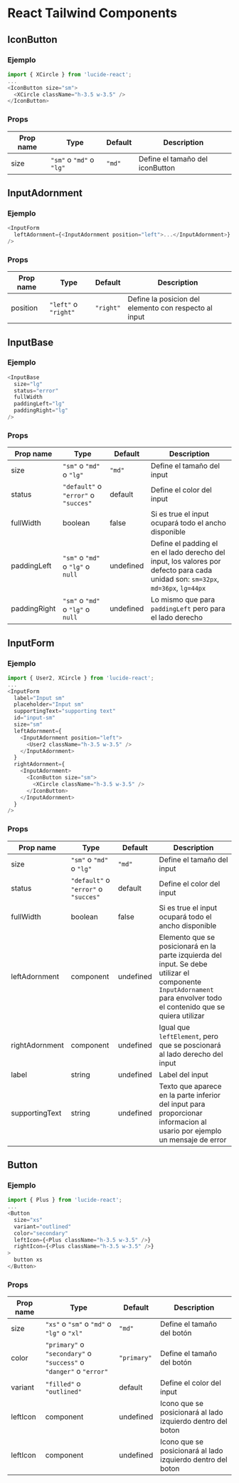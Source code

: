 # React Tailwind Components

## IconButton

### Ejemplo

```js
import { XCircle } from 'lucide-react';
...
<IconButton size="sm">
  <XCircle className="h-3.5 w-3.5" />
</IconButton>
```

### Props

| Prop name | Type                     | Default | Description                     |
| --------- | ------------------------ | ------- | ------------------------------- |
| size      | `"sm"` o `"md"` o `"lg"` | `"md"`  | Define el tamaño del iconButton |

## InputAdornment

### Ejemplo

```js
<InputForm
  leftAdornment={<InputAdornment position="left">...</InputAdornment>}
/>
```

### Props

| Prop name | Type                 | Default   | Description                                           |
| --------- | -------------------- | --------- | ----------------------------------------------------- |
| position  | `"left"` o `"right"` | `"right"` | Define la posicion del elemento con respecto al input |

## InputBase

### Ejemplo

```js
<InputBase
  size="lg"
  status="error"
  fullWidth
  paddingLeft="lg"
  paddingRight="lg"
/>
```

### Props

| Prop name    | Type                                 | Default   | Description                                                                                                                      |
| ------------ | ------------------------------------ | --------- | -------------------------------------------------------------------------------------------------------------------------------- |
| size         | `"sm"` o `"md"` o `"lg"`             | `"md"`    | Define el tamaño del input                                                                                                       |
| status       | `"default"` o `"error"` o `"succes"` | default   | Define el color del input                                                                                                        |
| fullWidth    | boolean                              | false     | Si es true el input ocupará todo el ancho disponible                                                                             |
| paddingLeft  | `"sm"` o `"md"` o `"lg"` o `null`    | undefined | Define el padding el en el lado derecho del input, los valores por defecto para cada unidad son: `sm=32px`, `md=36px`, `lg=44px` |
| paddingRight | `"sm"` o `"md"` o `"lg"` o `null`    | undefined | Lo mismo que para `paddingLeft` pero para el lado derecho                                                                        |

## InputForm

### Ejemplo

```js
import { User2, XCircle } from 'lucide-react';
...
<InputForm
  label="Input sm"
  placeholder="Input sm"
  supportingText="supporting text"
  id="input-sm"
  size="sm"
  leftAdornment={
    <InputAdornment position="left">
      <User2 className="h-3.5 w-3.5" />
    </InputAdornment>
  }
  rightAdornment={
    <InputAdornment>
      <IconButton size="sm">
        <XCircle className="h-3.5 w-3.5" />
      </IconButton>
    </InputAdornment>
  }
/>
```

### Props

| Prop name      | Type                                 | Default   | Description                                                                                                                                                          |
| -------------- | ------------------------------------ | --------- | -------------------------------------------------------------------------------------------------------------------------------------------------------------------- |
| size           | `"sm"` o `"md"` o `"lg"`             | `"md"`    | Define el tamaño del input                                                                                                                                           |
| status         | `"default"` o `"error"` o `"succes"` | default   | Define el color del input                                                                                                                                            |
| fullWidth      | boolean                              | false     | Si es true el input ocupará todo el ancho disponible                                                                                                                 |
| leftAdornment  | component                            | undefined | Elemento que se posicionará en la parte izquierda del input. Se debe utilizar el componente `InputAdornament` para envolver todo el contenido que se quiera utilizar |
| rightAdornment | component                            | undefined | Igual que `leftElement`, pero que se poscionará al lado derecho del input                                                                                            |
| label          | string                               | undefined | Label del input                                                                                                                                                      |
| supportingText | string                               | undefined | Texto que aparece en la parte inferior del input para proporcionar informacion al usario por ejemplo un mensaje de error                                             |

## Button

### Ejemplo

```js
import { Plus } from 'lucide-react';
...
<Button
  size="xs"
  variant="outlined"
  color="secondary"
  leftIcon={<Plus className="h-3.5 w-3.5" />}
  rightIcon={<Plus className="h-3.5 w-3.5" />}
>
  button xs
</Button>
```

### Props

| Prop name | Type                                                               | Default     | Description                                                 |
| --------- | ------------------------------------------------------------------ | ----------- | ----------------------------------------------------------- |
| size      | `"xs"` o `"sm"` o `"md"` o `"lg"` o `"xl"`                         | `"md"`      | Define el tamaño del botón                                  |
| color     | `"primary"` o `"secondary"` o `"success"` o `"danger"` o `"error"` | `"primary"` | Define el tamaño del botón                                  |
| variant   | `"filled"` o `"outlined"`                                          | default     | Define el color del input                                   |
| leftIcon  | component                                                          | undefined   | Icono que se posicionará al lado izquierdo dentro del boton |
| leftIcon  | component                                                          | undefined   | Icono que se posicionará al lado izquierdo dentro del boton |
